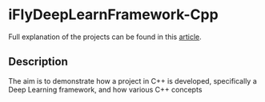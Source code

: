 # iFlyDeepLearnFramework-Cpp

Full explanation of the projects can be found in this [article](https://foundationsofdl.com/2022/02/12/neural-network-from-scratch-part-5-c-deep-learning-framework-implementation/).

## Description

The aim is to demonstrate how a project in C++ is developed, specifically a Deep Learning framework, and how various C++ concepts 